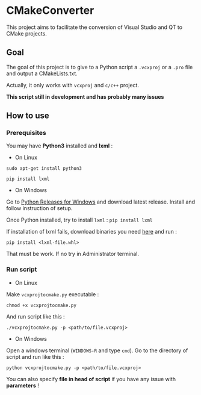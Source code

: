 # CMakeConverter

This project aims to facilitate the conversion of Visual Studio and QT to CMake projects.

## Goal

The goal of this project is to give to a Python script a `.vcxproj` or a `.pro` file and output a CMakeLists.txt. 

Actually, it only works with `vcxproj` and `c/c++` project.

**This script still in development and has probably many issues**

## How to use

### Prerequisites

You may have **Python3** installed and **lxml** :

* On Linux

`sudo apt-get install python3`

`pip install lxml`

* On Windows

Go to [Python Releases for Windows](https://www.python.org/downloads/windows/) and download latest release. Install and follow instruction of setup.

Once Python installed, try to install `lxml` : `pip install lxml`

If installation of lxml fails, download binaries you need [here](http://www.lfd.uci.edu/~gohlke/pythonlibs/#lxml) and run :

`pip install <lxml-file.whl>`

That must be work. If no try in Administrator terminal.

### Run script

* On Linux

Make `vcxprojtocmake.py` executable :

`chmod +x vcxprojtocmake.py`

And run script like this :

`./vcxprojtocmake.py -p <path/to/file.vcxproj>`

* On Windows

Open a windows terminal (`WINDOWS-R` and type `cmd`). Go to the directory of script and run like this :

`python vcxprojtocmake.py -p <path/to/file.vcxproj>`

You can also specify **file in head of script** if you have any issue with **parameters** !


